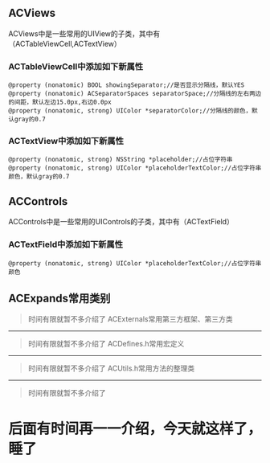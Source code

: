 ACViews
------
ACViews中是一些常用的UIView的子类，其中有（ACTableViewCell,ACTextView）

### ACTableViewCell中添加如下新属性
    @property (nonatomic) BOOL showingSeparator;//是否显示分隔线，默认YES
    @property (nonatomic) ACSeparatorSpaces separatorSpace;//分隔线的左右两边的间距，默认左边15.0px,右边0.0px
    @property (nonatomic, strong) UIColor *separatorColor;//分隔线的颜色，默认gray的0.7

### ACTextView中添加如下新属性
    @property (nonatomic, strong) NSString *placeholder;//占位字符串
    @property (nonatomic, strong) UIColor *placeholderTextColor;//占位字符串颜色，默认gray的0.7

ACControls
------
ACControls中是一些常用的UIControls的子类，其中有（ACTextField）
### ACTextField中添加如下新属性
    @property (nonatomic, strong) UIColor *placeholderTextColor;//占位字符串颜色

ACExpands常用类别
------
> 时间有限就暂不多介绍了
ACExternals常用第三方框架、第三方类
------
> 时间有限就暂不多介绍了
ACDefines.h常用宏定义
------
> 时间有限就暂不多介绍了
ACUtils.h常用方法的整理类
------
> 时间有限就暂不多介绍了

后面有时间再一一介绍，今天就这样了，睡了
======
